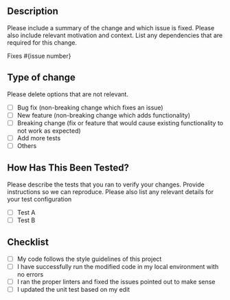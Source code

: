 ## Description

Please include a summary of the change and which issue is fixed. Please also include relevant motivation and context. List any dependencies that are required for this change.

Fixes #{issue number}

## Type of change

Please delete options that are not relevant.

- [ ] Bug fix (non-breaking change which fixes an issue)
- [ ] New feature (non-breaking change which adds functionality)
- [ ] Breaking change (fix or feature that would cause existing functionality to not work as expected)
- [ ] Add more tests
- [ ] Others

## How Has This Been Tested?

Please describe the tests that you ran to verify your changes. Provide instructions so we can reproduce. Please also list any relevant details for your test configuration

- [ ] Test A
- [ ] Test B

## Checklist

- [ ] My code follows the style guidelines of this project
- [ ] I have successfully run the modified code in my local environment with no errors
- [ ] I ran the proper linters and fixed the issues pointed out to make sense
- [ ] I updated the unit test based on my edit

